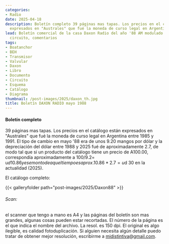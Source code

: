 ```yaml
---
categories:
- Radio
date: 2025-04-18
description: Boletín completo 39 páginas mas tapas. Los precios en el catálogo están
  expresados en "Australes" que fué la moneda de curso legal en Argentina entre
lead: Boletín comercial de la casa Daxon Radio del año '88 AM modulado en pantalla,
  circuito, comentarios
tags:
- Boatanchor
- BEH
- Transmisor
- Valvular
- Daxon
- Libro
- Documento
- Circuito
- Esquema
- Catálogo
- Diagrama
thumbnail: /post-images/2025/daxon_th.jpg
title: Boletín DAXON RADIO mayo 1988
---
```


#### Boletín completo
39 páginas mas tapas. 
Los precios en el catálogo están expresados en "Australes" que fué la moneda de
curso legal en Argentina entre 1985 y 1991. El tipo de cambio en mayo '88 era
de unos 9.20 mangos por dólar y la depreciación del dólar entre 1988 y 2025 fué
de aproximadamente 2.7, de modo tal que si un producto del catálogo tiene un
precio de A100.00, correspondía aproximadamente a 100/9.2= u$d 10.86 y ese
monto de aquel tiempo es aprox. 10.86*2.7 = u$d 30 en la actualidad (2025).


El catálogo completo:

{{< galleryfolder path="post-images/2025/Daxon88" >}}






###### Scan: 
el scanner que tengo a mano es A4 y las páginas del boletín son mas
grandes, algunas cosas pueden estar recortadas. El número de la página es el que indica
el nombre del archivo. La resol. es 150 dpi. El original es algo ilegible, es
calidad fotoduplicación. Si alguien necesita algún detalle puedo tratar de obtener mejor
resolución, escribirme a midistintiva@gmail.com.





